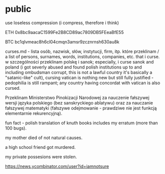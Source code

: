 # public
use loseless compression (i compress, therefore i think)

ETH 0x8bc9aacaC1599Fe2B8CD89ac7809DB5FEeaBfE55

BTC bc1qlvmeac8h6cl04cmqn3amsr9zcznrnsh630au8k

curses.md - lista osób, nazwisk, słów, instytucji, firm, itp. które przeklinam / a list of persons, surnames, words, institutions, companies, etc. that i curse. w szczególności przeklinam polskę i sanok; especially, i curse sanok and poland (i got severly abused and found polish institutions up to and including ombudsman corrupt, this is not a lawful country it's basically a "satanic-like" cult), cursing vatican is nothing new but still fully justified - pedophilia is still rampant; any country having concordat with vatican is also cursed.

Przeklinam Ministerstwo Pinokizacji Narodowej za nauczenie fałszywej wersji języka polskiego (bez sanskryckiego ablatywu) oraz za nauczanie fałszywej matematyki (fałszywe odejmowanie - prawdziwe nie jest funkcją elementarnie rekurencyjną).

fun fact - polish translation of knuth books includes my erratum (more than 100 bugs).  

my mother died of not natural causes.

a high school friend got murdered.

my private possesions were stolen.

https://news.ycombinator.com/user?id=iamnotsure
